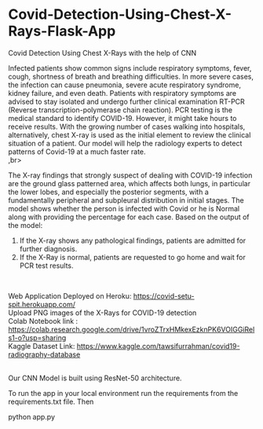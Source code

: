 # Covid-Detection-Using-Chest-X-Rays-Flask-App
Covid Detection Using Chest X-Rays with the help of CNN
<br>
<div>
  Infected patients show common signs include respiratory symptoms, fever, cough, shortness of breath and breathing difficulties. In more severe cases, the infection can cause pneumonia, severe acute respiratory syndrome, kidney failure, and even death.
Patients with respiratory symptoms are advised to stay isolated and undergo further clinical examination RT-PCR (Reverse transcription-polymerase chain reaction). PCR testing is the medical standard to identify COVID-19. However, it might take hours to receive results.
With the growing number of cases walking into hospitals, alternatively, chest X-ray is used as the initial element to review the clinical situation of a patient. Our model will help the radiology experts to detect patterns of Covid-19 at a much faster rate.
<br>,br>
  
  The X-ray findings that strongly suspect of dealing with COVID-19 infection are the ground glass patterned area, which affects both lungs, in particular the lower lobes, and especially the posterior segments, with a fundamentally peripheral and subpleural distribution in initial stages.
The model shows whether the person is infected with Covid or he is Normal along with providing the percentage for each case. 
Based on the output of the model:
<br>
1) If the X-ray shows any pathological findings, patients are admitted for further diagnosis. 
2) If the X-Ray is normal, patients are requested to go home and wait for PCR test results.
<br>

  
  </div>

Web Application Deployed on Heroku: https://covid-setu-spit.herokuapp.com/
<br>
Upload PNG images of the X-Rays for COVID-19 detection <br>
Colab Notebook link :
https://colab.research.google.com/drive/1vroZTrxHMkexEzknPK6VOIGGiRels1-o?usp=sharing
<br>
Kaggle Dataset Link:
https://www.kaggle.com/tawsifurrahman/covid19-radiography-database

<br>
Our CNN Model is built using ResNet-50 architecture.
<br>

To run the app in your local environment run the requirements from the requirements.txt file. Then <br>

python app.py

